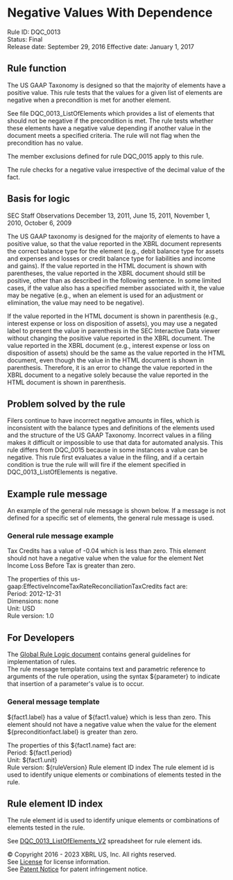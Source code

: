 # Negative Values With Dependence
Rule ID: DQC_0013  
Status:  Final  
Release date: September 29, 2016
Effective date: January 1, 2017

## Rule function
The US GAAP Taxonomy is designed so that the majority of elements have a positive value. This rule tests that the values for a given list of elements are negative when a precondition is met for another element.  

See file DQC_0013_ListOfElements which provides a list of elements that should not be negative if the precondition is met. The rule tests whether these elements have a negative value depending if another value in the document meets a specified criteria. The rule will not flag when the precondition has no value.  

The member exclusions defined for rule DQC_0015 apply to this rule.  

The rule checks for a negative value irrespective of the decimal value of the fact.  

## Basis for logic  
SEC Staff Observations December 13, 2011, June 15, 2011, November 1, 2010, October 6, 2009

The US GAAP taxonomy is designed for the majority of elements to have a positive value, so that the value reported in the XBRL document represents the correct balance type for the element (e.g., debit balance type for assets and expenses and losses or credit balance type for liabilities and income and gains). If the value reported in the HTML document is shown with parentheses, the value reported in the XBRL document should still be positive, other than as described in the following sentence. In some limited cases, if the value also has a specified member associated with it, the value may be negative (e.g., when an element is used for an adjustment or elimination, the value may need to be negative).  

If the value reported in the HTML document is shown in parenthesis (e.g., interest expense or loss on disposition of assets), you may use a negated label to present the value in parenthesis in the SEC Interactive Data viewer without changing the positive value reported in the XBRL document. The value reported in the XBRL document (e.g., interest expense or loss on disposition of assets) should be the same as the value reported in the HTML document, even though the value in the HTML document is shown in parenthesis. Therefore, it is an error to change the value reported in the XBRL document to a negative solely because the value reported in the HTML document is shown in parenthesis.  

## Problem solved by the rule
Filers continue to have incorrect negative amounts in files, which is inconsistent with the balance types and definitions of the elements used and the structure of the US GAAP Taxonomy. Incorrect values in a filing makes it difficult or impossible to use that data for automated analysis.  This rule differs from DQC_0015 because in some instances a value can be negative. This rule first evaluates a value in the filing, and if a certain condition is true the rule will will fire if the element specified in DQC_0013_ListOfElements is negative.  

## Example rule message
An example of the general rule message is shown below. If a message is not defined for a specific set of elements, the general rule message is used.  

### General rule message example
Tax Credits has a value of -0.04 which is less than zero. This element should not have a negative value when the value for the element Net Income Loss Before Tax is greater than zero.  

The properties of this us-gaap:EffectiveIncomeTaxRateReconciliationTaxCredits fact are:  
Period: 2012-12-31  
Dimensions: none  
Unit: USD  
Rule version: 1.0

## For Developers
The [Global Rule Logic document](https://github.com/DataQualityCommittee/dqc_us_rules/blob/master/docs/GlobalRuleLogic.md) contains general guidelines for implementation of rules.  
The rule message template contains text and parametric reference to arguments of the rule operation, using the syntax ${parameter} to indicate that insertion of a parameter's value is to occur.  
### General message template

${fact1.label}  has a value of ${fact1.value} which is less than zero. This element should not have a negative value when the value for the element ${preconditionfact.label}  is greater than zero.  

The properties of this ${fact1.name} fact are:  
Period: ${fact1.period}  
Unit: ${fact1.unit}  
Rule version: ${ruleVersion}
Rule element ID index
The rule element id is used to identify unique elements or combinations of elements tested in the rule. 

## Rule element ID index
The rule element id is used to identify unique elements or combinations of elements tested in the rule.  

See [DQC_0013_ListOfElements_V2](DQC_0013_ListOfElements_V2.xlsx?raw=true) spreadsheet for rule element ids.  

© Copyright 2016 - 2023 XBRL US, Inc. All rights reserved.   
See [License](https://xbrl.us/dqc-license) for license information.  
See [Patent Notice](https://xbrl.us/dqc-patent) for patent infringement notice.  
